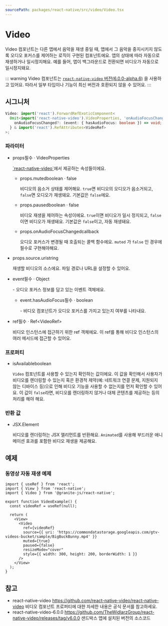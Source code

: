 ```yaml
---
sourcePath: packages/react-native/src/video/Video.tsx
---
```


# Video

Video 컴포넌트는 다른 앱에서 음악을 재생 중일 때, 앱에서 그 음악을 중지시키지 않도록 오디오 포커스를 제어하는 로직이 구현된 컴포넌트에요. 앱의 상태에 따라 자동으로 재생하거나 일시정지해요. 예를 들어, 앱이 백그라운드로 전환되면 비디오가 자동으로 일시정지돼요.

::: warning
Video 컴포넌트는 [`react-native-video` 버전(6.0.0-alpha.6)](https://github.com/TheWidlarzGroup/react-native-video/tree/v6.0.0-alpha.6) 을 사용하고 있어요. 따라서 일부 타입이나 기능이 최신 버전과 호환되지 않을 수 있어요.
:::

## 시그니처

```typescript
Video: import('react').ForwardRefExoticComponent<
  Omit<import('react-native-video').VideoProperties, 'onAudioFocusChanged'> & {
    onAudioFocusChanged?: (event: { hasAudioFocus: boolean }) => void;
  } & import('react').RefAttributes<VideoRef>
>;
```

### 파라미터

<ul class="post-parameters-ul">
  <li class="post-parameters-li post-parameters-li-root">
    <span class="post-parameters--name">props</span><span class="post-parameters--required">필수</span> · <span class="post-parameters--type">VideoProperties</span>
    <br />
    <p class="post-parameters--description"><a href="https://github.com/TheWidlarzGroup/react-native-video/tree/v6.0.0-alpha.6" target="_blank" rel="noreferrer">`react-native-video`</a>에서 제공하는 속성들이에요.</p>
    <ul class="post-parameters-ul">
      <li class="post-parameters-li">
        <span class="post-parameters--name">props.muted</span><span class="post-parameters--type">boolean</span> · <span class="post-parameters--default">false</span>
        <br />
        <p class="post-parameters--description">비디오의 음소거 상태를 제어해요. <code>true</code>면 비디오의 오디오가 음소거되고, <code>false</code>면 오디오가 재생돼요. 기본값은 <code>false</code>에요.</p>
      </li>
      <li class="post-parameters-li">
        <span class="post-parameters--name">props.paused</span><span class="post-parameters--type">boolean</span> · <span class="post-parameters--default">false</span>
        <br />
        <p class="post-parameters--description">비디오 재생을 제어하는 속성이에요. <code>true</code>이면 비디오가 일시 정지되고, <code>false</code>이면 비디오가 재생돼요. 기본값은 <code>false</code>이고, 자동 재생돼요.</p>
      </li>
      <li class="post-parameters-li">
        <span class="post-parameters--name">props.onAudioFocusChanged</span><span class="post-parameters--type">callback</span>
        <br />
        <p class="post-parameters--description">오디오 포커스가 변경될 때 호출되는 콜백 함수에요. <code>muted</code> 가 <code>false</code> 인 경우에 필수로 구현해야해요.</p>
      </li>
    </ul>
  </li>
</ul>
<ul class="post-parameters-ul">
  <li class="post-parameters-li post-parameters-li-root">
    <span class="post-parameters--name">props.source.uri</span><span class="post-parameters--type">string</span>
    <br />
    <p class="post-parameters--description">재생할 비디오의 소스에요. 파일 경로나 URL을 설정할 수 있어요.</p>
  </li>
</ul>
<ul class="post-parameters-ul">
  <li class="post-parameters-li post-parameters-li-root">
    <span class="post-parameters--name">event</span><span class="post-parameters--required">필수</span> · <span class="post-parameters--type">Object</span>
    <br />
    <p class="post-parameters--description">- 오디오 포커스 정보를 담고 있는 이벤트 객체에요.</p>
    <ul class="post-parameters-ul">
      <li class="post-parameters-li">
        <span class="post-parameters--name">event.hasAudioFocus</span><span class="post-parameters--required">필수</span> · <span class="post-parameters--type">boolean</span>
        <br />
        <p class="post-parameters--description">- 비디오 컴포넌트가 오디오 포커스를 가지고 있는지 여부를 나타내요.</p>
      </li>
    </ul>
  </li>
</ul>
<ul class="post-parameters-ul">
  <li class="post-parameters-li post-parameters-li-root">
    <span class="post-parameters--name">ref</span><span class="post-parameters--required">필수</span> · <span class="post-parameters--type">Ref&lt;VideoRef&gt;</span>
    <br />
    <p class="post-parameters--description">비디오 인스턴스에 접근하기 위한 ref 객체에요. 이 ref를 통해 비디오 인스턴스의 여러 메서드에 접근할 수 있어요.</p>
  </li>
</ul>

### 프로퍼티

<ul class="post-parameters-ul">
  <li class="post-parameters-li post-parameters-li-root">
    <span class="post-parameters--name">isAvailable</span><span class="post-parameters--type">boolean</span>
    <br />
    <p class="post-parameters--description"><code>Video</code> 컴포넌트를 사용할 수 있는지 확인하는 값이에요. 이 값을 확인해서 사용자가 비디오를 렌더링할 수 있는지 혹은 환경적 제약(예: 네트워크 연결 문제, 지원되지 않는 디바이스 등)으로 인해 비디오 기능을 사용할 수 없는지를 먼저 확인할 수 있어요. 이 값이 <code>false</code>라면, 비디오를 렌더링하지 않거나 대체 콘텐츠를 제공하는 등의 처리를 해야 해요.</p>
  </li>
</ul>

### 반환 값

<ul class="post-parameters-ul">
  <li class="post-parameters-li post-parameters-li-root">
    <span class="post-parameters--type">JSX.Element</span>
    <br />
    <p class="post-parameters--description">비디오를 렌더링하는 JSX 엘리먼트를 반환해요. <code>Animated</code>를 사용해 부드러운 애니메이션 효과를 포함한 비디오 재생을 제공해요.</p>
  </li>
</ul>

## 예제

### 동영상 자동 재생 예제

```tsx
import { useRef } from 'react';
import { View } from 'react-native';
import { Video } from '@granite-js/react-native';

export function VideoExample() {
  const videoRef = useRef(null);

  return (
    <View>
      <Video
        ref={videoRef}
        source={{ uri: 'https://commondatastorage.googleapis.com/gtv-videos-bucket/sample/BigBuckBunny.mp4' }}
        muted={true}
        paused={false}
        resizeMode="cover"
        style={{ width: 300, height: 200, borderWidth: 1 }}
      />
    </View>
  );
}
```

## 참고

- react-native-video https://github.com/react-native-video/react-native-video
  비디오 컴포넌트 프로퍼티에 대한 자세한 내용은 공식 문서를 참고하세요.
- react-native-video-6.0.0 https://github.com/TheWidlarzGroup/react-native-video/releases/tag/v6.0.0
  샌드박스 앱에 설치된 버전의 소스코드
